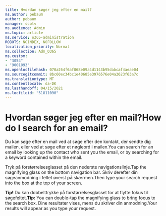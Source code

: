 ```yaml
---
title: Hvordan søger jeg efter en mail?
ms.author: pebaum
author: pebaum
manager: scotv
ms.audience: Admin
ms.topic: article
ms.service: o365-administration
ROBOTS: NOINDEX, NOFOLLOW
localization_priority: Normal
ms.collection: Adm_O365
ms.custom:
- "3054"
- "9001093"
ms.openlocfilehash: 070a264f6af068e09a4d1143b95dabcaf4aeae04
ms.sourcegitcommit: 8bc60ec34bc1e40685e3976576e04a2623f63a7c
ms.translationtype: MT
ms.contentlocale: da-DK
ms.lasthandoff: 04/15/2021
ms.locfileid: "51811090"
---
```

# <a name="how-do-i-search-for-an-email"></a><span data-ttu-id="b66c0-102">Hvordan søger jeg efter en mail?</span><span class="sxs-lookup"><span data-stu-id="b66c0-102">How do I search for an email?</span></span>

<span data-ttu-id="b66c0-103">Du kan søge efter en mail ved at søge efter den kontakt, der sendte dig mailen, eller ved at søge efter et nøgleord i mailen.</span><span class="sxs-lookup"><span data-stu-id="b66c0-103">You can search for an email by looking up the contact who sent you the email, or by searching for a keyword contained within the email.</span></span>

<span data-ttu-id="b66c0-104">Tryk på forstørrelsesglasset på den nederste navigationslinje.</span><span class="sxs-lookup"><span data-stu-id="b66c0-104">Tap the magnifying glass on the bottom navigation bar.</span></span> <span data-ttu-id="b66c0-105">Skriv derefter din søgeanmodning i feltet øverst på skærmen.</span><span class="sxs-lookup"><span data-stu-id="b66c0-105">Then type your search request into the box at the top of your screen.</span></span> 

<span data-ttu-id="b66c0-106">**Tip!** Du kan dobbelttrykke på forstørrelsesglasset for at flytte fokus til søgefeltet.</span><span class="sxs-lookup"><span data-stu-id="b66c0-106">**Tip:** You can double-tap the magnifying glass to bring focus to the search box.</span></span> <span data-ttu-id="b66c0-107">Dine resultater vises, mens du skriver din anmodning.</span><span class="sxs-lookup"><span data-stu-id="b66c0-107">Your results will appear as you type your request.</span></span> 
